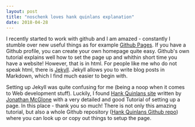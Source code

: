```yaml
---
layout: post
title: "noschenk loves hank quinlans explanation"
date: 2018-04-28
---
```


I recently started to work with github and I am amazed - constantly I stumble over new useful things as for example [Github Pages](https://pages.github.com/). If you have a Github profile, you can create your own homepage quite easy. Github's own tutorial explains well how to set the page up and whithin short time you have a website! However, that is in html. For people like me who do not speak html, there is [Jekyll](http://jekyllrb.com). Jekyll allows you to write blog posts in Markdown, which I find much easier to begin with.

Setting up Jekyll was quite confusing for me (being a noop when it comes to Web development stuff). Luckily, I found [Hank Quinlans site](http://jmcglone.com/guides/github-pages/) written by [Jonathan McGlone](http://jmcglone.com/) with a very detailed and good Tutorial of setting up a page. In this place - thank you so much! There is not only this amazing tutorial, but also a whole Github repository ([Hank Quinlans Github repo](https://github.com/hankquinlan/hankquinlan.github.io)) where you can look up or copy out things to setup the page.
